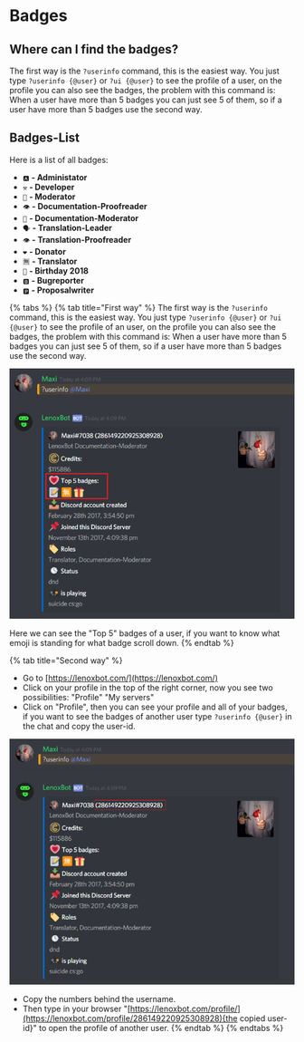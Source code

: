 # Badges

## Where can I find the badges?

The first way is the `?userinfo` command, this is the easiest way. You just type `?userinfo {@user}` or `?ui {@user}` to see the profile of a user, on the profile you can also see the badges, the problem with this command is: When a user have more than 5 badges you can just see 5 of them, so if a user have more than 5 badges use the second way.

## Badges-List

Here is a list of all badges:

*  `🅰` **- Administator**
*  `⚒` **- Developer**
*  `👮` **- Moderator**
*  `👁` **- Documentation-Proofreader**
*  `📝` **- Documentation-Moderator**
*  `🗣` **- Translation-Leader**
*  `👁` **- Translation-Proofreader**
*  `❤` **- Donator**
*  `🈚` **- Translator**
*  `🎁` **- Birthday 2018**
*  `🅱` **- Bugreporter**
*  `🅿` **- Proposalwriter**

{% tabs %}
{% tab title="First way" %}
The first way is the `?userinfo` command, this is the easiest way. You just type `?userinfo {@user}` or `?ui {@user}` to see the profile of an user, on the profile you can also see the badges, the problem with this command is: When a user have more than 5 badges you can just see 5 of them, so if a user have more than 5 badges use the second way.

![?userinfo Command](../.gitbook/assets/screenshot_29.png)

Here we can see the "Top 5" badges of a user, if you want to know what emoji is standing for what badge scroll down.
{% endtab %}

{% tab title="Second way" %}
* Go to [https://lenoxbot.com/](https://lenoxbot.com/)
* Click on your profile in the top of the right corner, now you see two possibilities: "Profile" "My servers"
* Click on "Profile", then you can see your profile and all of your badges, if you want to see the badges of another user type `?userinfo {@user}` in the chat and copy the user-id.

![?userinfo Command](../.gitbook/assets/screenshot_30.png)

* Copy the numbers behind the username.
* Then type in your browser "[https://lenoxbot.com/profile/](https://lenoxbot.com/profile/286149220925308928){the copied user-id}" to open the profile of another user.
{% endtab %}
{% endtabs %}

